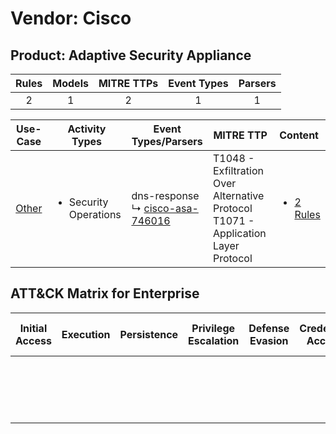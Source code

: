 Vendor: Cisco
=============
Product: Adaptive Security Appliance
------------------------------------
| Rules | Models | MITRE TTPs | Event Types | Parsers |
|:-----:|:------:|:----------:|:-----------:|:-------:|
|   2   |   1    |     2      |      1      |    1    |

|                Use-Case                | Activity Types                        | Event Types/Parsers                                                                   | MITRE TTP                                                                                | Content                                                                                  |
|:--------------------------------------:| ------------------------------------- | ------------------------------------------------------------------------------------- | ---------------------------------------------------------------------------------------- | ---------------------------------------------------------------------------------------- |
| [Other](../../../UseCases/uc_other.md) | <ul><li>Security Operations</li></ul> |  dns-response<br> ↳ [cisco-asa-746016](Parsers/parserContent_cisco-asa-746016.md)<br> | T1048 - Exfiltration Over Alternative Protocol<br>T1071 - Application Layer Protocol<br> | [<ul><li>2 Rules</li></ul>](Rules_Models/r_m_cisco_adaptive_security_appliance_Other.md) |

ATT&CK Matrix for Enterprise
----------------------------
| Initial Access | Execution | Persistence | Privilege Escalation | Defense Evasion | Credential Access | Discovery | Lateral Movement | Collection | Command and Control                                                             | Exfiltration                                                                                | Impact |
| -------------- | --------- | ----------- | -------------------- | --------------- | ----------------- | --------- | ---------------- | ---------- | ------------------------------------------------------------------------------- | ------------------------------------------------------------------------------------------- | ------ |
|                |           |             |                      |                 |                   |           |                  |            | [Application Layer Protocol](https://attack.mitre.org/techniques/T1071)<br><br> | [Exfiltration Over Alternative Protocol](https://attack.mitre.org/techniques/T1048)<br><br> |        |